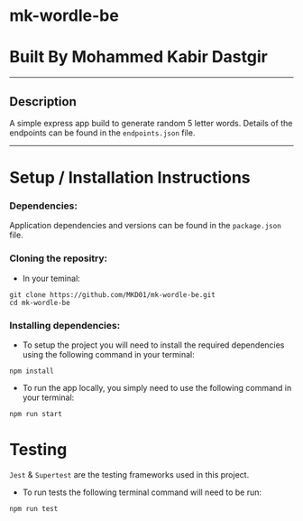# **mk-wordle-be**

# **Built By Mohammed Kabir Dastgir**

---

## **Description**

A simple express app build to generate random 5 letter words. Details of the endpoints can be found in the `endpoints.json` file.

---

# **Setup / Installation Instructions**

### **Dependencies:**

Application dependencies and versions can be found in the `package.json` file.

### **Cloning the repositry:**

- In your teminal:

```
git clone https://github.com/MKD01/mk-wordle-be.git
cd mk-wordle-be
```

### **Installing dependencies:**

- To setup the project you will need to install the required dependencies using the following command in your terminal:

```
npm install
```

- To run the app locally, you simply need to use the following command in your terminal:

```
npm run start
```

# **Testing**

`Jest` & `Supertest` are the testing frameworks used in this project.

- To run tests the following terminal command will need to be run:

```
npm run test
```
